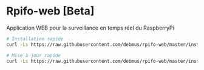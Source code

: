 # Rpifo-web [Beta]

Application WEB pour la surveillance en temps réel du RaspberryPi
```bash
# Installation rapide
curl -Ls https://raw.githubusercontent.com/debmus/rpifo-web/master/install/autoinstall.sh| sudo bash

# Mise à jour rapide
curl -Ls https://raw.githubusercontent.com/debmus/rpifo-web/master/install/update.sh| sudo bash
```